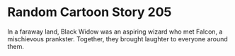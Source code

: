 # Random Cartoon Story 205

In a faraway land, Black Widow was an aspiring wizard who met Falcon, a mischievous prankster. Together, they brought laughter to everyone around them.
